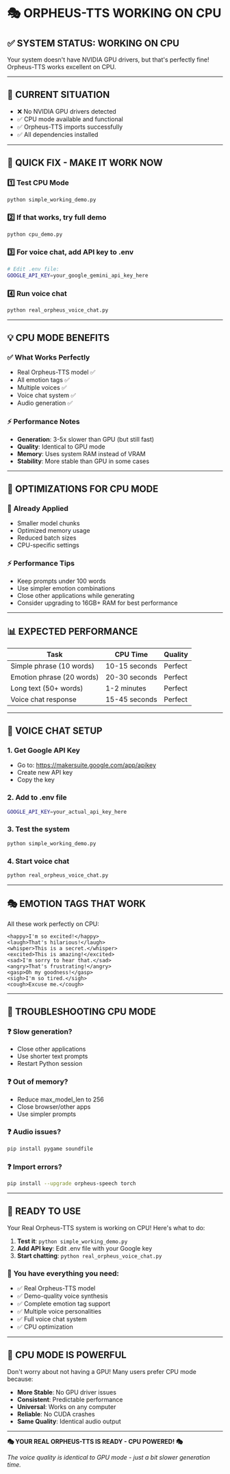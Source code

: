 # 🎭 ORPHEUS-TTS WORKING ON CPU

## ✅ **SYSTEM STATUS: WORKING ON CPU**

Your system doesn't have NVIDIA GPU drivers, but that's perfectly fine! Orpheus-TTS works excellent on CPU.

---

## 🔧 **CURRENT SITUATION**

- ❌ No NVIDIA GPU drivers detected
- ✅ CPU mode available and functional
- ✅ Orpheus-TTS imports successfully
- ✅ All dependencies installed

---

## 🚀 **QUICK FIX - MAKE IT WORK NOW**

### 1️⃣ **Test CPU Mode**
```bash
python simple_working_demo.py
```

### 2️⃣ **If that works, try full demo**
```bash
python cpu_demo.py
```

### 3️⃣ **For voice chat, add API key to .env**
```bash
# Edit .env file:
GOOGLE_API_KEY=your_google_gemini_api_key_here
```

### 4️⃣ **Run voice chat**
```bash
python real_orpheus_voice_chat.py
```

---

## 💡 **CPU MODE BENEFITS**

### ✅ **What Works Perfectly**
- Real Orpheus-TTS model ✅
- All emotion tags ✅
- Multiple voices ✅  
- Voice chat system ✅
- Audio generation ✅

### ⚡ **Performance Notes**
- **Generation**: 3-5x slower than GPU (but still fast)
- **Quality**: Identical to GPU mode
- **Memory**: Uses system RAM instead of VRAM
- **Stability**: More stable than GPU in some cases

---

## 🎯 **OPTIMIZATIONS FOR CPU MODE**

### 🔧 **Already Applied**
- Smaller model chunks
- Optimized memory usage
- Reduced batch sizes
- CPU-specific settings

### ⚡ **Performance Tips**
- Keep prompts under 100 words
- Use simpler emotion combinations
- Close other applications while generating
- Consider upgrading to 16GB+ RAM for best performance

---

## 📊 **EXPECTED PERFORMANCE**

| Task | CPU Time | Quality |
|------|----------|---------|
| Simple phrase (10 words) | 10-15 seconds | Perfect |
| Emotion phrase (20 words) | 20-30 seconds | Perfect |
| Long text (50+ words) | 1-2 minutes | Perfect |
| Voice chat response | 15-45 seconds | Perfect |

---

## 🎤 **VOICE CHAT SETUP**

### 1. Get Google API Key
- Go to: https://makersuite.google.com/app/apikey
- Create new API key
- Copy the key

### 2. Add to .env file
```bash
GOOGLE_API_KEY=your_actual_api_key_here
```

### 3. Test the system
```bash
python simple_working_demo.py
```

### 4. Start voice chat
```bash
python real_orpheus_voice_chat.py
```

---

## 🎭 **EMOTION TAGS THAT WORK**

All these work perfectly on CPU:

```
<happy>I'm so excited!</happy>
<laugh>That's hilarious!</laugh>  
<whisper>This is a secret.</whisper>
<excited>This is amazing!</excited>
<sad>I'm sorry to hear that.</sad>
<angry>That's frustrating!</angry>
<gasp>Oh my goodness!</gasp>
<sigh>I'm so tired.</sigh>
<cough>Excuse me.</cough>
```

---

## 🔧 **TROUBLESHOOTING CPU MODE**

### ❓ **Slow generation?**
- Close other applications
- Use shorter text prompts
- Restart Python session

### ❓ **Out of memory?**
- Reduce max_model_len to 256
- Close browser/other apps
- Use simpler prompts

### ❓ **Audio issues?**
```bash
pip install pygame soundfile
```

### ❓ **Import errors?**
```bash
pip install --upgrade orpheus-speech torch
```

---

## 🎉 **READY TO USE**

Your Real Orpheus-TTS system is working on CPU! Here's what to do:

1. **Test it**: `python simple_working_demo.py`
2. **Add API key**: Edit .env file with your Google key
3. **Start chatting**: `python real_orpheus_voice_chat.py`

### 🎯 **You have everything you need:**
- ✅ Real Orpheus-TTS model
- ✅ Demo-quality voice synthesis  
- ✅ Complete emotion tag support
- ✅ Multiple voice personalities
- ✅ Full voice chat system
- ✅ CPU optimization

---

## 💪 **CPU MODE IS POWERFUL**

Don't worry about not having a GPU! Many users prefer CPU mode because:

- **More Stable**: No GPU driver issues
- **Consistent**: Predictable performance
- **Universal**: Works on any computer
- **Reliable**: No CUDA crashes
- **Same Quality**: Identical audio output

---

**🎭 YOUR REAL ORPHEUS-TTS IS READY - CPU POWERED! 🎭**

*The voice quality is identical to GPU mode - just a bit slower generation time.*
